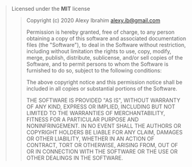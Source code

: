 > Licensed under the **MIT** license
>
> > Copyright (c) 2020 Alexy Ibrahim <alexy.ib@gmail.com>
> >
> > Permission is hereby granted, free of charge, to any person obtaining
> > a copy of this software and associated documentation files (the
> > "Software"), to deal in the Software without restriction, including
> > without limitation the rights to use, copy, modify, merge, publish,
> > distribute, sublicense, and/or sell copies of the Software, and to
> > permit persons to whom the Software is furnished to do so, subject to
> > the following conditions:
> >
> > The above copyright notice and this permission notice shall be
> > included in all copies or substantial portions of the Software.
> >
> > THE SOFTWARE IS PROVIDED "AS IS", WITHOUT WARRANTY OF ANY KIND,
> > EXPRESS OR IMPLIED, INCLUDING BUT NOT LIMITED TO THE WARRANTIES OF
> > MERCHANTABILITY, FITNESS FOR A PARTICULAR PURPOSE AND NONINFRINGEMENT.
> > IN NO EVENT SHALL THE AUTHORS OR COPYRIGHT HOLDERS BE LIABLE FOR ANY
> > CLAIM, DAMAGES OR OTHER LIABILITY, WHETHER IN AN ACTION OF CONTRACT,
> > TORT OR OTHERWISE, ARISING FROM, OUT OF OR IN CONNECTION WITH THE
> > SOFTWARE OR THE USE OR OTHER DEALINGS IN THE SOFTWARE.